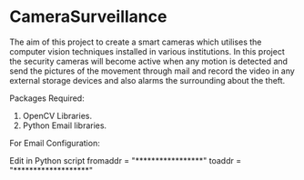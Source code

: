 # CameraSurveillance
The aim of this project to create a smart cameras which utilises the computer vision techniques installed in various institutions. In this project the security cameras will become active when any motion is detected and send the pictures of the movement through mail and record the video in any external storage devices and also alarms the surrounding about the theft.


Packages Required:
1. OpenCV Libraries.
2. Python Email libraries.

For Email Configuration:

Edit in Python script
fromaddr = "*****************"
toaddr = "*******************"
